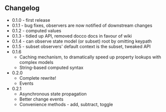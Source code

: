 Changelog
---------

* 0.1.0 - first release
* 0.1.1 - bug fixes, observers are now notified of downstream changes
* 0.1.2 - computed values
* 0.1.3 - tidied up API, removed docco docs in favour of wiki
* 0.1.4 - can observe state model (or subset) root by omitting keypath
* 0.1.5 - subset observers' default context is the subset, tweaked API
* 0.1.6
    * Caching mechanism, to dramatically speed up property lookups with complex models
    * String-based computed syntax
* 0.2.0
    * Complete rewrite!
    * Events
* 0.2.1
    * Asynchronous state propagation
    * Better change events
    * Convenience methods - add, subtract, toggle